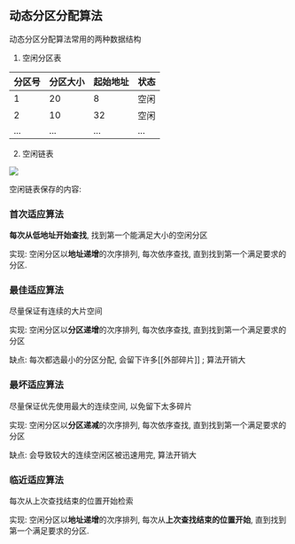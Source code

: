 ## 动态分区分配算法
动态分区分配算法常用的两种数据结构
1. 空闲分区表

| 分区号 | 分区大小 | 起始地址 | 状态 |
| ------ | -------- | -------- | ---- |
| 1      | 20       | 8        | 空闲 |
| 2      | 10       | 32       | 空闲 |
| ...    | ...      | ...      | ...  |

2. 空闲链表

![](https://gitee.com/four_four/picgo/raw/master/img/20211227233317.png)

空闲链表保存的内容:

### 首次适应算法
**每次从低地址开始查找**, 找到第一个能满足大小的空闲分区

实现: 空闲分区以**地址递增**的次序排列, 每次依序查找, 直到找到第一个满足要求的分区.

### 最佳适应算法
尽量保证有连续的大片空间

实现: 空闲分区以**分区递增**的次序排列, 每次依序查找, 直到找到第一个满足要求的分区

缺点: 每次都选最小的分区分配, 会留下许多[[外部碎片]] ;  算法开销大

### 最坏适应算法
尽量保证优先使用最大的连续空间, 以免留下太多碎片

实现: 空闲分区以**分区递减**的次序排列, 每次依序查找, 直到找到第一个满足要求的分区

缺点: 会导致较大的连续空闲区被迅速用完, 算法开销大

### 临近适应算法
每次从上次查找结束的位置开始检索

实现: 空闲分区以**地址递增**的次序排列, 每次从**上次查找结束的位置开始**, 直到找到第一个满足要求的分区.

